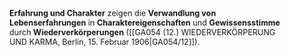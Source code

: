 
**Erfahrung und Charakter** zeigen die **Verwandlung von Lebenserfahrungen** in **Charaktereigenschaften** und **Gewissensstimme** durch **Wiederverkörperungen** ([[GA054 (12.) WIEDERVERKÖRPERUNG UND KARMA, Berlin, 15. Februar 1906|GA054/12]]).
